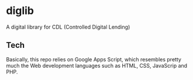 # diglib
A digital library for CDL (Controlled Digital Lending)

## Tech
Basically, this repo relies on Google Apps Script, which resembles pretty much the Web development languages such as HTML, CSS, JavaScrip and PHP.

